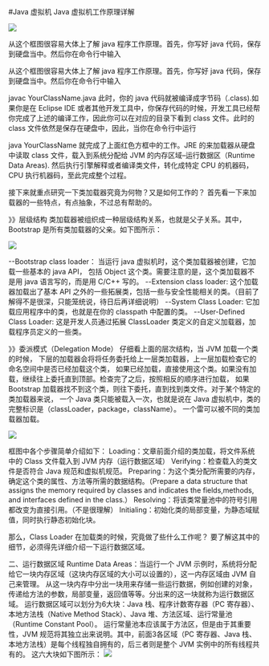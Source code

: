 #Java 虚拟机
Java 虚拟机工作原理详解

![](https://uploadimg.markbj.com/static/resource/image/book/448ebeda258f11e79e8000163e13356e.png)



从这个框图很容易大体上了解 java 程序工作原理。首先，你写好 java 代码，保存到硬盘当中。然后你在命令行中输入

从这个框图很容易大体上了解 java 程序工作原理。首先，你写好 java 代码，保存到硬盘当中。然后你在命令行中输入

javac YourClassName.java
此时，你的 java 代码就被编译成字节码（.class).如果你是在 Eclipse IDE 或者其他开发工具中，你保存代码的时候，开发工具已经帮你完成了上述的编译工作，因此你可以在对应的目录下看到 class 文件。此时的 class 文件依然是保存在硬盘中，因此，当你在命令行中运行

java YourClassName
就完成了上面红色方框中的工作。JRE 的来加载器从硬盘中读取 class 文件，载入到系统分配给 JVM 的内存区域–运行数据区（Runtime Data Areas). 然后执行引擎解释或者编译类文件，转化成特定 CPU 的机器码，CPU 执行机器码，至此完成整个过程。

接下来就重点研究一下类加载器究竟为何物？又是如何工作的？ 首先看一下来加载器的一些特点，有点抽象，不过总有帮助的。

》》层级结构 类加载器被组织成一种层级结构关系，也就是父子关系。其中，Bootstrap 是所有类加载器的父亲。如下图所示：

![](https://uploadimg.markbj.com/static/resource/image/book/448ec3bc258f11e79e8000163e13356e.png)

--Bootstrap class loader： 当运行 java 虚拟机时，这个类加载器被创建，它加载一些基本的 java API，
包括 Object 这个类。需要注意的是，这个类加载器不是用 java 语言写的，而是用 C/C++ 写的。 
--Extension class loader: 这个加载器加载出了基本 API 之外的一些拓展类，包括一些与安全性能相关的类。（目前了解得不是很深，只能笼统说，待日后再详细说明） 
--System Class Loader: 它加载应用程序中的类，也就是在你的 classpath 中配置的类。 
--User-Defined Class Loader: 这是开发人员通过拓展 ClassLoader 类定义的自定义加载器，加载程序员定义的一些类。

》》委派模式（Delegation Mode） 仔细看上面的层次结构，当 JVM 加载一个类的时候，
下层的加载器会将将任务委托给上一层类加载器，上一层加载检查它的命名空间中是否已经加载这个类，
如果已经加载，直接使用这个类。如果没有加载，继续往上委托直到顶部。检查完了之后，按照相反的顺序进行加载，
如果 Bootstrap 加载器找不到这个类，则往下委托，直到找到类文件。对于某个特定的类加载器来说，
一个 Java 类只能被载入一次，也就是说在 Java 虚拟机中，类的完整标识是（classLoader，package，className）。
一个雷可以被不同的类加载器加载。


![](https://uploadimg.markbj.com/static/resource/image/book/448ecab0258f11e79e8000163e13356e.png)

框图中各个步骤简单介绍如下：
Loading：文章前面介绍的类加载，将文件系统中的 Class 文件载入到 JVM 内存（运行数据区域） 
Verifying：检查载入的类文件是否符合 Java 规范和虚拟机规范。 
Preparing：为这个类分配所需要的内存，确定这个类的属性、方法等所需的数据结构。（Prepare a data structure that assigns the memory required by classes and indicates the fields,methods, and interfaces defined in the class.） 
Resolving：将该类常量池中的符号引用都改变为直接引用。（不是很理解） 
Initialing：初始化类的局部变量，为静态域赋值，同时执行静态初始化块。

那么，Class Loader 在加载类的时候，究竟做了些什么工作呢？ 要了解这其中的细节，必须得先详细介绍一下运行数据区域。

二、运行数据区域 Runtime Data Areas：当运行一个 JVM 示例时，系统将分配给它一块内存区域（这块内存区域的大小可以设置的），这一内存区域由 JVM 自己来管理。 
从这一块内存中分出一块用来存储一些运行数据，例如创建的对象，传递给方法的参数，局部变量，返回值等等。分出来的这一块就称为运行数据区域。
运行数据区域可以划分为6大块：Java 栈、程序计数寄存器（PC 寄存器）、本地方法栈（Native Method Stack）、Java 堆、方法区域、运行常量池（Runtime Constant Pool）。
运行常量池本应该属于方法区，但是由于其重要性，JVM 规范将其独立出来说明。其中，前面3各区域（PC 寄存器、Java 栈、本地方法栈）是每个线程独自拥有的，后三者则是整个 JVM 实例中的所有线程共有的。
这六大块如下图所示：
![](https://uploadimg.markbj.com/static/resource/image/book/448ed780258f11e79e8000163e13356e.png)

